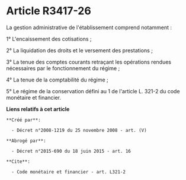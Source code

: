 # Article R3417-26

La gestion administrative de l'établissement comprend notamment : 

1° L'encaissement des cotisations ; 

2° La liquidation des droits et le versement des prestations ; 

3° La tenue des comptes courants retraçant les opérations rendues nécessaires par le fonctionnement du régime ; 

4° La tenue de la comptabilité du régime ; 

5° Le régime de la conservation défini au 1 de l'article L. 321-2 du code monétaire et financier.

**Liens relatifs à cet article**

	**Créé par**:

	  - Décret n°2008-1219 du 25 novembre 2008 - art. (V)

	**Abrogé par**:

	  - Décret n°2015-690 du 18 juin 2015 - art. 16

	**Cite**:

	  - Code monétaire et financier - art. L321-2

